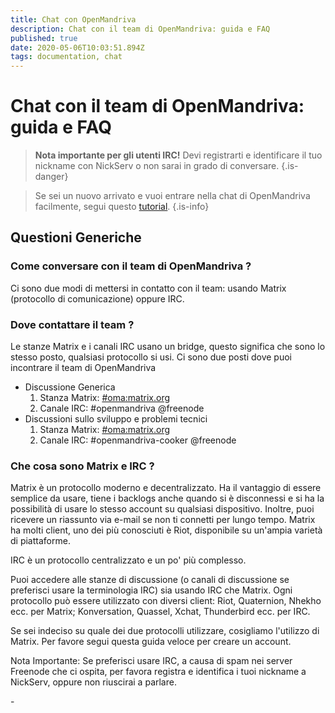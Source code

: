 ```yaml
---
title: Chat con OpenMandriva
description: Chat con il team di OpenMandriva: guida e FAQ
published: true
date: 2020-05-06T10:03:51.894Z
tags: documentation, chat
---
```


# Chat con il team di OpenMandriva: guida e FAQ

> **Nota importante per gli utenti IRC!** Devi registrarti e identificare il tuo nickname con NickServ o non sarai in grado di conversare.
{.is-danger}

> Se sei un nuovo arrivato e vuoi entrare nella chat di OpenMandriva facilmente, segui questo [tutorial](/doc/join-chatroom-matrix).
{.is-info}

## Questioni Generiche
### Come conversare con il team di OpenMandriva ?
Ci sono due modi di mettersi in contatto con il team: usando Matrix (protocollo di comunicazione) oppure IRC.

### Dove contattare il team ?
Le stanze Matrix e i canali IRC usano un bridge, questo significa che sono lo stesso posto, qualsiasi protocollo si usi.
Ci sono due posti dove puoi incontrare il team di OpenMandriva

- Discussione Generica
  1.    Stanza Matrix: [#oma:matrix.org](https://matrix.to/#/#oma:matrix.org)
  1.    Canale IRC: #openmandriva @freenode
- Discussioni sullo sviluppo e problemi tecnici
  1.    Stanza Matrix: [#oma:matrix.org](https://matrix.to/#/#oma:matrix.org)
  1.    Canale IRC: #openmandriva-cooker @freenode
        
### Che cosa sono Matrix e IRC ?
Matrix è un protocollo moderno e decentralizzato. Ha il vantaggio di essere semplice da usare, tiene i backlogs anche quando si è disconnessi e si ha la possibilità di usare lo stesso account su qualsiasi dispositivo.
Inoltre, puoi ricevere un riassunto via e-mail se non ti connetti per lungo tempo. Matrix ha molti client, uno dei più conosciuti è Riot, disponibile su un'ampia varietà di piattaforme.

IRC è un protocollo centralizzato e un po' più complesso.

Puoi accedere alle stanze di discussione (o canali di discussione se preferisci usare la terminologia IRC) sia usando IRC che Matrix. Ogni protocollo può essere utilizzato con diversi client: Riot, Quaternion, Nhekho ecc. per Matrix; Konversation, Quassel, Xchat, Thunderbird ecc. per IRC.

Se sei indeciso su quale dei due protocolli utilizzare, cosigliamo l'utilizzo di Matrix. Per favore segui questa guida veloce per creare un account.

Nota Importante: Se preferisci usare IRC, a causa di spam nei server Freenode che ci ospita, per favora registra e identifica i tuoi nickname a NickServ, oppure non riuscirai a parlare.

<!--
## Matrix questions
### How to see my nickname in IRC channel ?
### How to change my nickname in IRC channel ?
## IRC questions
### How to register nickname ?
-->

\-
